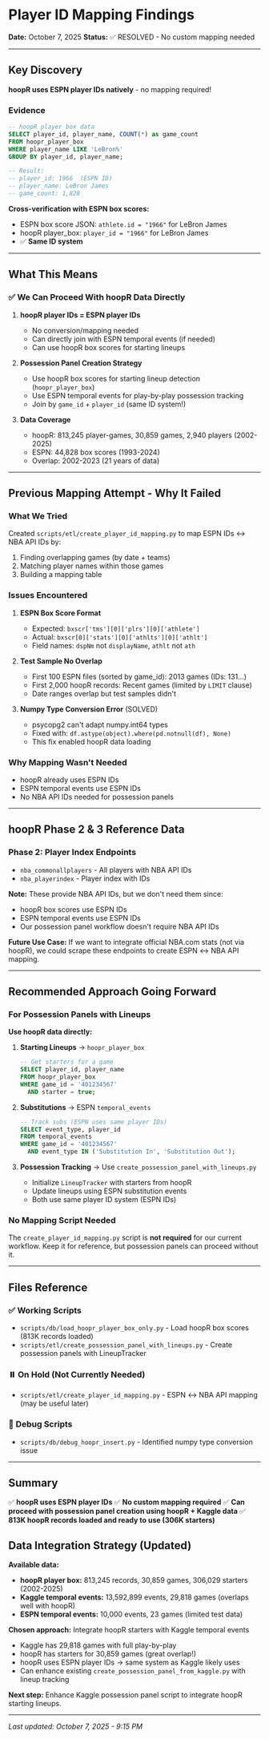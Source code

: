 # Player ID Mapping Findings

**Date:** October 7, 2025
**Status:** ✅ RESOLVED - No custom mapping needed

---

## Key Discovery

**hoopR uses ESPN player IDs natively** - no mapping required!

### Evidence

```sql
-- hoopR player box data
SELECT player_id, player_name, COUNT(*) as game_count
FROM hoopr_player_box
WHERE player_name LIKE 'LeBron%'
GROUP BY player_id, player_name;

-- Result:
-- player_id: 1966  (ESPN ID)
-- player_name: LeBron James
-- game_count: 1,828
```

**Cross-verification with ESPN box scores:**
- ESPN box score JSON: `athlete.id = "1966"` for LeBron James
- hoopR player_box: `player_id = "1966"` for LeBron James
- ✅ **Same ID system**

---

## What This Means

### ✅ We Can Proceed With hoopR Data Directly

1. **hoopR player IDs = ESPN player IDs**
   - No conversion/mapping needed
   - Can directly join with ESPN temporal events (if needed)
   - Can use hoopR box scores for starting lineups

2. **Possession Panel Creation Strategy**
   - Use hoopR box scores for starting lineup detection (`hoopr_player_box`)
   - Use ESPN temporal events for play-by-play possession tracking
   - Join by `game_id` + `player_id` (same ID system!)

3. **Data Coverage**
   - hoopR: 813,245 player-games, 30,859 games, 2,940 players (2002-2025)
   - ESPN: 44,828 box scores (1993-2024)
   - Overlap: 2002-2023 (21 years of data)

---

## Previous Mapping Attempt - Why It Failed

### What We Tried
Created `scripts/etl/create_player_id_mapping.py` to map ESPN IDs ↔ NBA API IDs by:
1. Finding overlapping games (by date + teams)
2. Matching player names within those games
3. Building a mapping table

### Issues Encountered

1. **ESPN Box Score Format**
   - Expected: `bxscr['tms'][0]['plrs'][0]['athlete']`
   - Actual: `bxscr[0]['stats'][0]['athlts'][0]['athlt']`
   - Field names: `dspNm` not `displayName`, `athlt` not `ath`

2. **Test Sample No Overlap**
   - First 100 ESPN files (sorted by game_id): 2013 games (IDs: 131...)
   - First 2,000 hoopR records: Recent games (limited by `LIMIT` clause)
   - Date ranges overlap but test samples didn't

3. **Numpy Type Conversion Error** (SOLVED)
   - psycopg2 can't adapt numpy.int64 types
   - Fixed with: `df.astype(object).where(pd.notnull(df), None)`
   - This fix enabled hoopR data loading

### Why Mapping Wasn't Needed
- hoopR already uses ESPN IDs
- ESPN temporal events use ESPN IDs
- No NBA API IDs needed for possession panels

---

## hoopR Phase 2 & 3 Reference Data

### Phase 2: Player Index Endpoints
- `nba_commonallplayers` - All players with NBA API IDs
- `nba_playerindex` - Player index with IDs

**Note:** These provide NBA API IDs, but we don't need them since:
- hoopR box scores use ESPN IDs
- ESPN temporal events use ESPN IDs
- Our possession panel workflow doesn't require NBA API IDs

**Future Use Case:** If we want to integrate official NBA.com stats (not via hoopR), we could scrape these endpoints to create ESPN ↔ NBA API mapping.

---

## Recommended Approach Going Forward

### For Possession Panels with Lineups

**Use hoopR data directly:**

1. **Starting Lineups** → `hoopr_player_box`
   ```sql
   -- Get starters for a game
   SELECT player_id, player_name
   FROM hoopr_player_box
   WHERE game_id = '401234567'
     AND starter = true;
   ```

2. **Substitutions** → ESPN `temporal_events`
   ```sql
   -- Track subs (ESPN uses same player IDs)
   SELECT event_type, player_id
   FROM temporal_events
   WHERE game_id = '401234567'
     AND event_type IN ('Substitution In', 'Substitution Out');
   ```

3. **Possession Tracking** → Use `create_possession_panel_with_lineups.py`
   - Initialize `LineupTracker` with starters from hoopR
   - Update lineups using ESPN substitution events
   - Both use same player ID system (ESPN IDs)

### No Mapping Script Needed

The `create_player_id_mapping.py` script is **not required** for our current workflow. Keep it for reference, but possession panels can proceed without it.

---

## Files Reference

### ✅ Working Scripts
- `scripts/db/load_hoopr_player_box_only.py` - Load hoopR box scores (813K records loaded)
- `scripts/etl/create_possession_panel_with_lineups.py` - Create possession panels with LineupTracker

### ⏸️ On Hold (Not Currently Needed)
- `scripts/etl/create_player_id_mapping.py` - ESPN ↔ NBA API mapping (may be useful later)

### 🔧 Debug Scripts
- `scripts/db/debug_hoopr_insert.py` - Identified numpy type conversion issue

---

## Summary

✅ **hoopR uses ESPN player IDs**
✅ **No custom mapping required**
✅ **Can proceed with possession panel creation using hoopR + Kaggle data**
✅ **813K hoopR records loaded and ready to use (306K starters)**

## Data Integration Strategy (Updated)

**Available data:**
- **hoopR player box:** 813,245 records, 30,859 games, 306,029 starters (2002-2025)
- **Kaggle temporal events:** 13,592,899 events, 29,818 games (overlaps well with hoopR)
- **ESPN temporal events:** 10,000 events, 23 games (limited test data)

**Chosen approach:** Integrate hoopR starters with Kaggle temporal events
- Kaggle has 29,818 games with full play-by-play
- hoopR has starters for 30,859 games (great overlap!)
- hoopR uses ESPN player IDs → same system as Kaggle likely uses
- Can enhance existing `create_possession_panel_from_kaggle.py` with lineup tracking

**Next step:** Enhance Kaggle possession panel script to integrate hoopR starting lineups.

---

*Last updated: October 7, 2025 - 9:15 PM*
